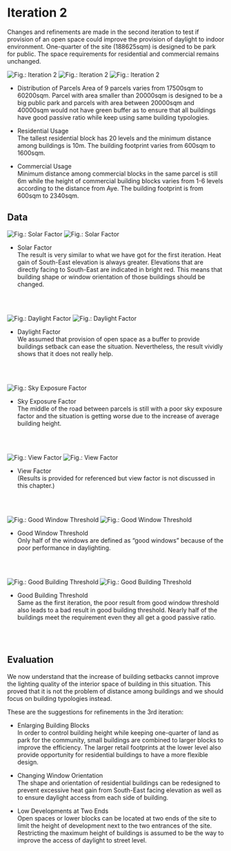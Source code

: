 # Iteration 2

Changes and refinements are made in the second iteration to test if provision of an open space could improve the provision of daylight to indoor environment. One-quarter of the site (188625sqm) is designed to be park for public. The space requirements for residential and commercial remains unchanged.

![Fig.: Iteration 2](imgs/OP2A1BUILDING.jpg)
![Fig.: Iteration 2](imgs/OP2A2BUILDING.jpg)
![Fig.: Iteration 2](imgs/OP2A3BUILDING.jpg)

* Distribution of Parcels
Area of 9 parcels varies from 17500sqm to 60200sqm. Parcel with area smaller than 20000sqm is designed to be a big public park and parcels with area between 20000sqm and 40000sqm would not have green buffer as to ensure that all buildings have good passive ratio while keep using same building typologies.

* Residential Usage</br>
The tallest residential block has 20 levels and the minimum distance among buildings is 10m. The building footprint varies from 600sqm to 1600sqm.

* Commercial Usage</br>
Minimum distance among commercial blocks in the same parcel is still 6m while the height of commercial building blocks varies from 1-6 levels according to the distance from Aye. The building footprint is from 600sqm to 2340sqm.

## Data
![Fig.: Solar Factor](imgs/OP2A1SOLARFACTOR.jpg)
![Fig.: Solar Factor](imgs/OP2A2SOLARFACTOR.jpg)
* Solar Factor</br>
The result is very similar to what we have got for the first iteration. Heat gain of South-East elevation is always greater. Elevations that are directly facing to South-East are indicated in bright red. This means that building shape or window orientation of those buildings should be changed.</br>
</br>
</br>

![Fig.: Daylight Factor](imgs/OP2A1DAYLIGHTFACTOR.jpg)
![Fig.: Daylight Factor](imgs/OP2A2DAYLIGHTFACTOR.jpg)
* Daylight Factor</br>
We assumed that provision of open space as a buffer to provide buildings setback can ease the situation. Nevertheless, the result vividly shows that it does not really help.</br>
</br>
</br>


![Fig.: Sky Exposure Factor](imgs/OP2A3SKYEXPOSURE.jpg)
* Sky Exposure Factor</br>
The middle of the road between parcels is still with a poor sky exposure factor and the situation is getting worse due to the increase of average building height.</br>
</br>
</br>

![Fig.: View Factor](imgs/OP2A1VIEWFACTOR.jpg)
![Fig.: View Factor](imgs/OP2A2VIEWFACTOR.jpg)
* View Factor</br>
(Results is provided for referenced but view factor is not discussed in this chapter.)</br>
</br>
</br>

![Fig.: Good Window Threshold](imgs/OP2A1GOODWINDOW.jpg)
![Fig.: Good Window Threshold](imgs/OP2A2GOODWINDOW.jpg)
* Good Window Threshold</br>
Only half of the windows are defined as “good windows” because of the poor performance in daylighting.</br>
</br>
</br>

![Fig.: Good Building Threshold](imgs/OP2A1GOODBUILDING.jpg)
![Fig.: Good Building Threshold](imgs/OP2A2GOODBUILDING.jpg)
* Good Building Threshold</br>
Same as the first iteration, the poor result from good window threshold also leads to a bad result in good building threshold. Nearly half of the buildings meet the requirement even they all get a good passive ratio.</br>
</br>
</br>


## Evaluation
We now understand that the increase of building setbacks cannot improve the lighting quality of the interior space of building in this situation. This proved that it is not the problem of distance among buildings and we should focus on building typologies instead.

These are the suggestions for refinements in the 3rd iteration:

* Enlarging Building Blocks</br>
In order to control building height while keeping one-quarter of land as park for the community, small buildings are combined to larger blocks to improve the efficiency. The larger retail footprints at the lower level also provide opportunity for residential buildings to have a more flexible design.

* Changing Window Orientation</br>
The shape and orientation of residential buildings can be redesigned to prevent excessive heat gain from South-East facing elevation as well as to ensure daylight access from each side of building.

* Low Developments at Two Ends</br>
Open spaces or lower blocks can be located at two ends of the site to limit the height of development next to the two entrances of the site. Restricting the maximum height of buildings is assumed to be the way to improve the access of daylight to street level.



